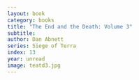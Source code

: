 ```yaml
---
layout: book
category: books
title: "The End and the Death: Volume 3"
subtitle: 
author: Dan Abnett
series: Siege of Terra
index: 13
year: unread
image: teatd3.jpg
---
```

